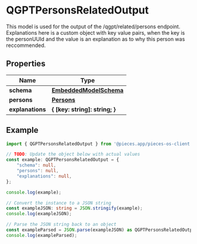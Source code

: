 
# QGPTPersonsRelatedOutput

This model is used for the output of the /qgpt/related/persons endpoint.  Explanations here is a custom object with key value pairs, when the key is the personUUId and the value is an explanation as to why this person was reccommended.

## Properties

Name | Type
------------ | -------------
**schema** | [**EmbeddedModelSchema**](EmbeddedModelSchema)
**persons** | [**Persons**](Persons)
**explanations** | **\{ [key: string]: string; \}**

## Example

```typescript
import { QGPTPersonsRelatedOutput } from '@pieces.app/pieces-os-client';

// TODO: Update the object below with actual values
const example: QGPTPersonsRelatedOutput = {
    "schema": null,
    "persons": null,
    "explanations": null,
};

console.log(example);

// Convert the instance to a JSON string
const exampleJSON: string = JSON.stringify(example);
console.log(exampleJSON);

// Parse the JSON string back to an object
const exampleParsed = JSON.parse(exampleJSON) as QGPTPersonsRelatedOutput;
console.log(exampleParsed);
```


